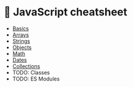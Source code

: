 # 📃 JavaScript cheatsheet
- [Basics](01.basics)
- [Arrays](02.arrays)
- [Strings](03.strings)
- [Objects](04.objects)
- [Math](05.math)
- [Dates](06.dates)
- [Collections](06.collections)
- TODO: Classes
- TODO: ES Modules

